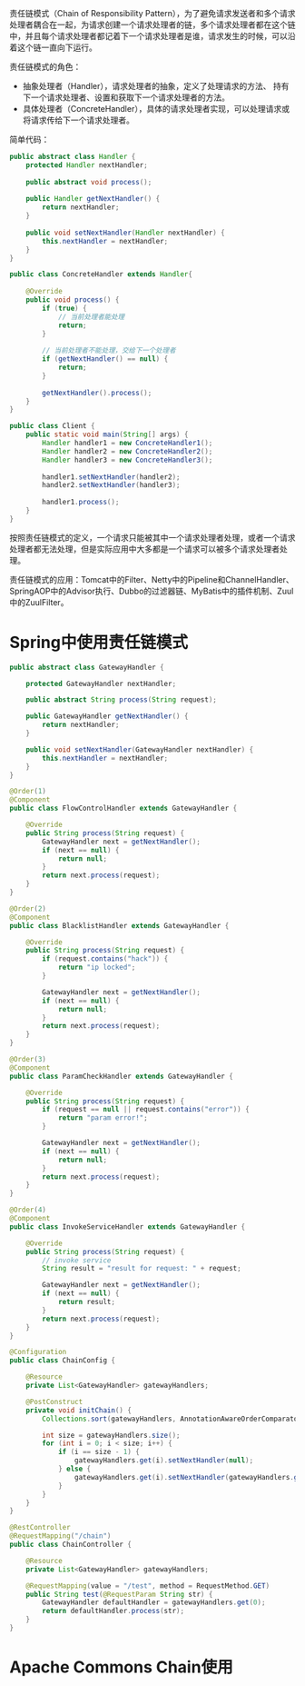 责任链模式（Chain of Responsibility Pattern），为了避免请求发送者和多个请求处理者耦合在一起，为请求创建一个请求处理者的链，多个请求处理者都在这个链中，并且每个请求处理者都记着下一个请求处理者是谁，请求发生的时候，可以沿着这个链一直向下运行。

责任链模式的角色：

- 抽象处理者（Handler），请求处理者的抽象，定义了处理请求的方法、 持有下一个请求处理者、设置和获取下一个请求处理者的方法。
- 具体处理者（ConcreteHandler），具体的请求处理者实现，可以处理请求或将请求传给下一个请求处理者。

简单代码：

```java
public abstract class Handler {
    protected Handler nextHandler;
    
    public abstract void process();
    
    public Handler getNextHandler() {
        return nextHandler;
    }
    
    public void setNextHandler(Handler nextHandler) {
        this.nextHandler = nextHandler;
    }
}
```

```java
public class ConcreteHandler extends Handler{
    
    @Override
    public void process() {
        if (true) {
            // 当前处理者能处理
            return;
        } 
        
        // 当前处理者不能处理，交给下一个处理者
        if (getNextHandler() == null) {
            return;
        }
        
        getNextHandler().process();
    }
}
```

```java
public class Client {
    public static void main(String[] args) {
        Handler handler1 = new ConcreteHandler1();
        Handler handler2 = new ConcreteHandler2();
        Handler handler3 = new ConcreteHandler3();
        
        handler1.setNextHandler(handler2);
        handler2.setNextHandler(handler3);
        
        handler1.process();
    }
}
```

按照责任链模式的定义，一个请求只能被其中一个请求处理者处理，或者一个请求处理者都无法处理，但是实际应用中大多都是一个请求可以被多个请求处理者处理。

责任链模式的应用：Tomcat中的Filter、Netty中的Pipeline和ChannelHandler、SpringAOP中的Advisor执行、Dubbo的过滤器链、MyBatis中的插件机制、Zuul中的ZuulFilter。

# Spring中使用责任链模式

```java
public abstract class GatewayHandler {

    protected GatewayHandler nextHandler;

    public abstract String process(String request);

    public GatewayHandler getNextHandler() {
        return nextHandler;
    }

    public void setNextHandler(GatewayHandler nextHandler) {
        this.nextHandler = nextHandler;
    }
}
```

```java
@Order(1)
@Component
public class FlowControlHandler extends GatewayHandler {

    @Override
    public String process(String request) {
        GatewayHandler next = getNextHandler();
        if (next == null) {
            return null;
        }
        return next.process(request);
    }
}
```

```java
@Order(2)
@Component
public class BlacklistHandler extends GatewayHandler {

    @Override
    public String process(String request) {
        if (request.contains("hack")) {
            return "ip locked";
        }

        GatewayHandler next = getNextHandler();
        if (next == null) {
            return null;
        }
        return next.process(request);
    }
}
```

```java
@Order(3)
@Component
public class ParamCheckHandler extends GatewayHandler {

    @Override
    public String process(String request) {
        if (request == null || request.contains("error")) {
            return "param error!";
        }

        GatewayHandler next = getNextHandler();
        if (next == null) {
            return null;
        }
        return next.process(request);
    }
}
```

```java
@Order(4)
@Component
public class InvokeServiceHandler extends GatewayHandler {

    @Override
    public String process(String request) {
        // invoke service
        String result = "result for request: " + request;

        GatewayHandler next = getNextHandler();
        if (next == null) {
            return result;
        }
        return next.process(request);
    }
}
```

```java
@Configuration
public class ChainConfig {

    @Resource
    private List<GatewayHandler> gatewayHandlers;

    @PostConstruct
    private void initChain() {
        Collections.sort(gatewayHandlers, AnnotationAwareOrderComparator.INSTANCE);

        int size = gatewayHandlers.size();
        for (int i = 0; i < size; i++) {
            if (i == size - 1) {
                gatewayHandlers.get(i).setNextHandler(null);
            } else {
                gatewayHandlers.get(i).setNextHandler(gatewayHandlers.get(i + 1));
            }
        }
    }
}
```

```java
@RestController
@RequestMapping("/chain")
public class ChainController {

    @Resource
    private List<GatewayHandler> gatewayHandlers;

    @RequestMapping(value = "/test", method = RequestMethod.GET)
    public String test(@RequestParam String str) {
        GatewayHandler defaultHandler = gatewayHandlers.get(0);
        return defaultHandler.process(str);
    }
}
```

# Apache Commons Chain使用

